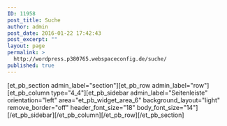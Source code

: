 ```yaml
---
ID: 11958
post_title: Suche
author: admin
post_date: 2016-01-22 17:42:43
post_excerpt: ""
layout: page
permalink: >
  http://wordpress.p380765.webspaceconfig.de/suche/
published: true
---
```

[et_pb_section admin_label="section"][et_pb_row admin_label="row"][et_pb_column type="4_4"][et_pb_sidebar admin_label="Seitenleiste" orientation="left" area="et_pb_widget_area_6" background_layout="light" remove_border="off" header_font_size="18" body_font_size="14"] [/et_pb_sidebar][/et_pb_column][/et_pb_row][/et_pb_section]